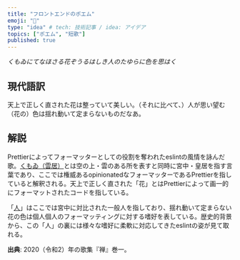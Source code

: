 ```yaml
---
title: "フロントエンドのポエム"
emoji: "🌸"
type: "idea" # tech: 技術記事 / idea: アイデア
topics: ["ポエム", "短歌"]
published: true
---
```


_くもゐにてなほさる花ぞうるはしき人のたゆらに色を思はく_


## 現代語訳

天上で正しく直された花は整っていて美しい。（それに比べて、）人が思い望む（花の）色は揺れ動いて定まらないものだなあ。

## 解説

Prettierによってフォーマッターとしての役割を奪われたeslintの風情を詠んだ歌。[くもゐ（雲居）](https://kobun.weblio.jp/content/%E3%81%8F%E3%82%82%E3%82%90)とは空の上・雲のある所を表すと同時に宮中・皇居を指す言葉であり、ここでは権威あるopinionatedなフォーマッターであるPrettierを指していると解釈される。天上で正しく直された「花」とはPrettierによって画一的にフォーマットされたコードを指している。

「[人](https://kobun.weblio.jp/content/%E3%81%B2%E3%81%A8)」はここでは宮中に対比された一般人を指しており、揺れ動いて定まらない花の色は個人個人のフォーマッティングに対する嗜好を表している。歴史的背景から、この「人」の裏には様々な嗜好に柔軟に対応してきたeslintの姿が見て取れる。

**出典**: 2020（令和2）年の歌集『禅』巻一。